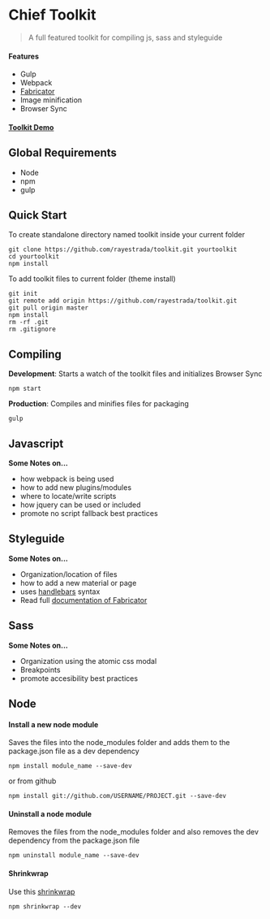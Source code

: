 # Chief Toolkit

> A full featured toolkit for compiling js, sass and styleguide

#### Features
- Gulp
- Webpack
- [Fabricator](https://github.com/fbrctr/fabricator)
- Image minification
- Browser Sync

#### [Toolkit Demo](http://toolkit.clientapp.com)

## Global Requirements
- Node
- npm
- gulp

## Quick Start

To create standalone directory named toolkit inside your current folder
```shell
git clone https://github.com/rayestrada/toolkit.git yourtoolkit
cd yourtoolkit
npm install
```

To add toolkit files to current folder (theme install)
```shell
git init
git remote add origin https://github.com/rayestrada/toolkit.git
git pull origin master
npm install
rm -rf .git
rm .gitignore
```


## Compiling

**Development**: Starts a watch of the toolkit files and initializes Browser Sync 
```shell
npm start
```

**Production**: Compiles and minifies files for packaging
```shell
gulp
```


## Javascript

**Some Notes on...**
- how webpack is being used
- how to add new plugins/modules
- where to locate/write scripts
- how jquery can be used or included
- promote no script fallback best practices


## Styleguide

**Some Notes on...**
- Organization/location of files
- how to add a new material or page
- uses [handlebars](http://handlebarsjs.com/expressions.html) syntax
- Read full [documentation of Fabricator](https://github.com/fbrctr/fabricator-assemble)  


## Sass

**Some Notes on...**
- Organization using the atomic css modal
- Breakpoints
- promote accesibility best practices


## Node

#### Install a new node module
Saves the files into the node_modules folder and adds them to the package.json file as a dev dependency
```shell
npm install module_name --save-dev
```
or from github
```shell
npm install git://github.com/USERNAME/PROJECT.git --save-dev
```

#### Uninstall a node module
Removes the files from the node_modules folder and also removes the dev dependency from the package.json file
```shell
npm uninstall module_name --save-dev
```

#### Shrinkwrap
Use this [shrinkwrap](https://docs.npmjs.com/cli/shrinkwrap)
```shell
npm shrinkwrap --dev
```
